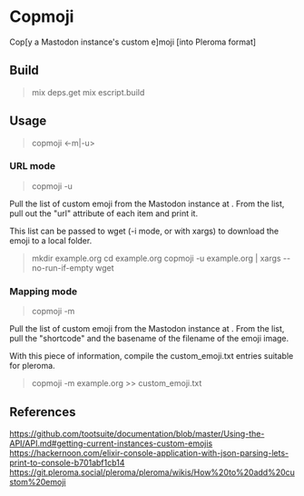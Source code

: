 # Copmoji

Cop[y a Mastodon instance's custom e]moji [into Pleroma format]

## Build

> mix deps.get
> mix escript.build

## Usage

> copmoji <domain name> <-m|-u>

### URL mode

> copmoji -u <domain name>

Pull the list of custom emoji from the Mastodon instance at <domain name>.
From the list, pull out the "url" attribute of each item and print it.

This list can be passed to wget (-i mode, or with xargs) to download the emoji to a local folder.

> mkdir example.org
> cd example.org
> copmoji -u example.org | xargs --no-run-if-empty wget

### Mapping mode

> copmoji -m <domain name>

Pull the list of custom emoji from the Mastodon instance at <domain name>.
From the list, pull the "shortcode" and the basename of the filename of the emoji image.

With this piece of information, compile the custom_emoji.txt entries suitable for pleroma.

> copmoji -m example.org >> custom_emoji.txt

## References

https://github.com/tootsuite/documentation/blob/master/Using-the-API/API.md#getting-current-instances-custom-emojis
https://hackernoon.com/elixir-console-application-with-json-parsing-lets-print-to-console-b701abf1cb14
https://git.pleroma.social/pleroma/pleroma/wikis/How%20to%20add%20custom%20emoji

